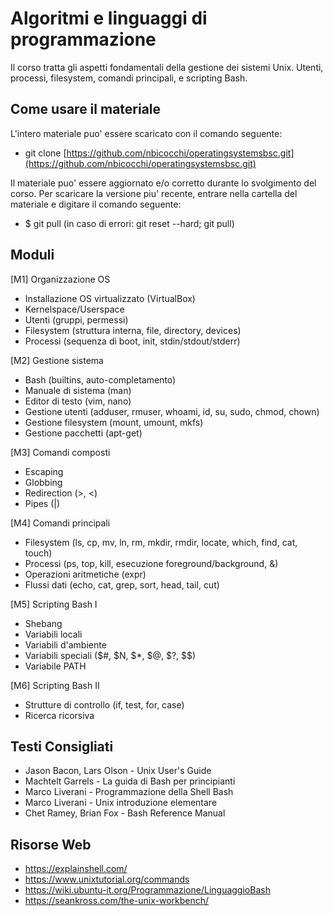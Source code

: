 # Algoritmi e linguaggi di programmazione

Il corso tratta gli aspetti fondamentali della gestione dei sistemi Unix. Utenti, processi, filesystem, comandi principali, e scripting Bash.

## Come usare il materiale

L'intero materiale puo' essere scaricato con il comando seguente:

-   git clone  [https://github.com/nbicocchi/operatingsystemsbsc.git](https://github.com/nbicocchi/operatingsystemsbsc.git)

Il materiale puo' essere aggiornato e/o corretto durante lo svolgimento del corso. Per scaricare la versione piu' recente, entrare nella cartella del materiale e digitare il comando seguente:

-   $ git pull (in caso di errori: git reset --hard; git pull)

## Moduli 

[M1] Organizzazione OS
* Installazione OS virtualizzato (VirtualBox)
* Kernelspace/Userspace
* Utenti (gruppi, permessi)
* Filesystem (struttura interna, file, directory, devices)
* Processi (sequenza di boot, init, stdin/stdout/stderr)

[M2] Gestione sistema
* Bash (builtins, auto-completamento)
* Manuale di sistema (man)
* Editor di testo (vim, nano)
* Gestione utenti (adduser, rmuser, whoami, id, su, sudo, chmod, chown)
* Gestione filesystem (mount, umount, mkfs)
* Gestione pacchetti (apt-get)

[M3] Comandi composti
* Escaping
* Globbing
* Redirection (>, <)
* Pipes (|)

[M4] Comandi principali
* Filesystem (ls, cp, mv, ln, rm, mkdir, rmdir, locate, which, find, cat, touch)
* Processi (ps, top, kill, esecuzione foreground/background, &)
* Operazioni aritmetiche (expr)
* Flussi dati (echo, cat, grep, sort, head, tail, cut)

[M5] Scripting Bash I
* Shebang
* Variabili locali
* Variabili d'ambiente
* Variabili speciali ($#, $N, $\*, $@, $?, $$) 
* Variabile PATH

[M6] Scripting Bash II
* Strutture di controllo (if, test, for, case)
* Ricerca ricorsiva

## Testi Consigliati

* Jason Bacon, Lars Olson - Unix User's Guide
* Machtelt Garrels - La guida di Bash per principianti
* Marco Liverani - Programmazione della Shell Bash
* Marco Liverani - Unix introduzione elementare
* Chet Ramey, Brian Fox - Bash Reference Manual

## Risorse Web

* https://explainshell.com/
* https://www.unixtutorial.org/commands
* https://wiki.ubuntu-it.org/Programmazione/LinguaggioBash
* https://seankross.com/the-unix-workbench/
